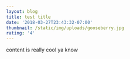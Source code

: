 ```yaml
---
layout: blog
title: test title
date: '2018-03-27T23:43:32-07:00'
thumbnail: /static/img/uploads/gooseberry.jpg
rating: '4'
---
```

content is really cool ya know
